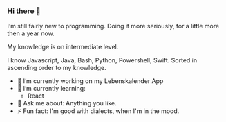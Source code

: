 ### Hi there 👋

I‘m still fairly new to programming. Doing it more seriously, for a little more then a year now.

My knowledge is on intermediate level.

I know Javascript, Java, Bash, Python, Powershell, Swift. Sorted in ascending order to my knowledge.

- 🔭 I’m currently working on my Lebenskalender App
- 🌱 I’m currently learning:
  -  React
- 💬 Ask me about: Anything you like.
- ⚡ Fun fact: I'm good with dialects, when I'm in the mood.
